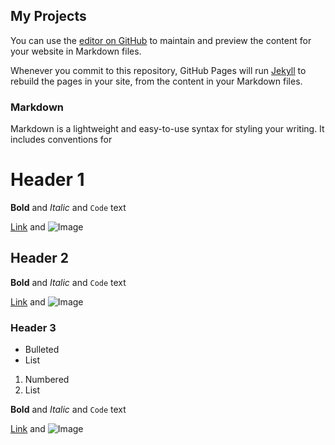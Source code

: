 ## My Projects

You can use the [editor on GitHub](https://github.com/edwardz8/portfolio/edit/master/index.md) to maintain and preview the content for your website in Markdown files.

Whenever you commit to this repository, GitHub Pages will run [Jekyll](https://jekyllrb.com/) to rebuild the pages in your site, from the content in your Markdown files.

### Markdown

Markdown is a lightweight and easy-to-use syntax for styling your writing. It includes conventions for


# Header 1

**Bold** and _Italic_ and `Code` text

[Link](url) and ![Image](src)


## Header 2

**Bold** and _Italic_ and `Code` text

[Link](url) and ![Image](src)

### Header 3

- Bulleted
- List

1. Numbered
2. List

**Bold** and _Italic_ and `Code` text

[Link](url) and ![Image](src)
```
